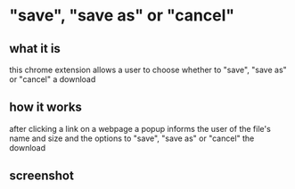 # "save", "save as" or "cancel"

## what it is

this chrome extension allows a user to choose whether to "save", "save as" or "cancel" a download

## how it works

after clicking a link on a webpage a popup informs the user of the file's name and size and the options to "save", "save as" or "cancel" the download

## screenshot
